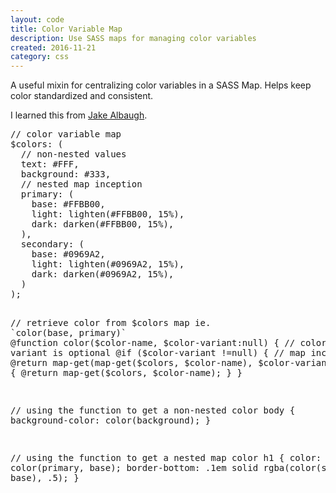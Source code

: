 ```yaml
---
layout: code
title: Color Variable Map
description: Use SASS maps for managing color variables
created: 2016-11-21
category: css
---
```


A useful mixin for centralizing color variables in a SASS Map. Helps keep color standardized and consistent.

I learned this from [Jake Albaugh](http://codepen.io/jakealbaugh/post/using-sass-functions-to-access-complex-variable-maps).


<div class="codepen"  data-theme-id="21051" data-default-tab="css,result" data-user="chasebank" data-slug-hash="KbrWdv" data-prefill='{"title":"Masonry with Colcade","tags":[],"stylesheets":[],"scripts":["https://unpkg.com/colcade@0/colcade.js"]}'>
<pre data-lang="scss" data-option-autoprefixer>
// color variable map
$colors: (
  // non-nested values
  text: #FFF,
  background: #333,
  // nested map inception
  primary: (
    base: #FFBB00,
    light: lighten(#FFBB00, 15%),
    dark: darken(#FFBB00, 15%),
  ),
  secondary: (
    base: #0969A2,
    light: lighten(#0969A2, 15%),
    dark: darken(#0969A2, 15%),
  )
);

// retrieve color from $colors map ie. `color(base, primary)`
@function color($color-name, $color-variant:null) {
  // color variant is optional
  @if ($color-variant !=null) {
    // map inception
    @return map-get(map-get($colors, $color-name), $color-variant);
  }
  @else {
    @return map-get($colors, $color-name);
  }
}

// using the function to get a non-nested color
body {
  background-color: color(background);
}

// using the function to get a nested map color
h1 {
  color: color(primary, base);
  border-bottom: .1em solid rgba(color(secondary, base), .5);
}
</pre>
</div>
